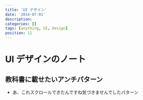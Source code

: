 ```yaml
---
title: 'UI デザイン'
date: '2014-07-01'
description:
categories: []
tags: [anything, UI, Design]
position: 11
---
```


# UI デザインのノート

## 教科書に載せたいアンチパターン

- あ、これスクロールできたんですね気づきませんでしたパターン

<br/><br/><br/><br/>

